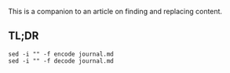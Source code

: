 This is a companion to an article on finding and replacing content.

## TL;DR

```
sed -i "" -f encode journal.md
sed -i "" -f decode journal.md
```
